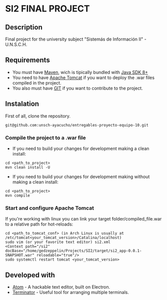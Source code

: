 # SI2 FINAL PROJECT
## Description
Final project for the university subject "Sistemás de Información II" - U.N.S.C.H.

## Requirements
* You must have [Maven](https://maven.apache.org/), wich is tipically bundled with [Java SDK 8+](https://openjdk.java.net/projects/jdk8/)
* You need to have [Apache Tomcat](https://tomcat.apache.org/) if you want to deploy the .war files compiled in the project.
* You also must have [GIT](https://git-scm.com/) if you want to contribute to the project.

## Instalation

First of all, clone the repository.

```
git@github.com:unsch-ayacucho/entregables-proyecto-equipo-10.git
```

### Compile the project to a .war file
* If you need to build your changes for development making a clean install:

```
cd <path_to_project>
mvn clean install -U
```

* If you need to build your changes for development making without making a clean install:

```
cd <path_to_project>
mvn compile
```

### Start and configure Apache Tomcat
If you're working with linux you can link your target folder/compiled_file.war to a relative path for hot-reloads:

```
cd <path_to_tomcat_conf> (in Arch Linux is usually at /etc/tomcat<your_tomcat_version>/Catalina/localhost)
sudo vim (or your favorite text editor) si2.xml
<Context path="/si2" docBase="/home/gedzeppelin/Projects/SI2/target/si2_app-0.0.1-SNAPSHOT.war" reloadable="true"/>
sudo systemctl restart tomcat <your_tomcat_version>
```

## Developed with
* [Atom](https://atom.io/) -  A hackable text editor, built on Electron.
* [Terminator](https://gnometerminator.blogspot.com/p/introduction.html) - Useful tool for arranging multiple terminals.
